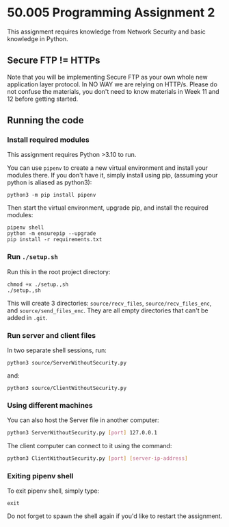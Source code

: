 # 50.005 Programming Assignment 2

This assignment requires knowledge from Network Security and basic knowledge in Python.

## Secure FTP != HTTPs

Note that you will be implementing Secure FTP as your own whole new application layer protocol. In NO WAY we are relying on HTTP/s. Please do not confuse the materials, you don't need to know materials in Week 11 and 12 before getting started.

## Running the code

### Install required modules

This assignment requires Python >3.10 to run.

You can use `pipenv` to create a new virtual environment and install your modules there. If you don't have it, simply install using pip, (assuming your python is aliased as python3):

```
python3 -m pip install pipenv
```

Then start the virtual environment, upgrade pip, and install the required modules:

```
pipenv shell
python -m ensurepip --upgrade
pip install -r requirements.txt
```

### Run `./setup.sh`

Run this in the root project directory:

```
chmod +x ./setup.,sh
./setup.,sh
```

This will create 3 directories: `source/recv_files`, `source/recv_files_enc`, and `source/send_files_enc`. They are all empty directories that can't be added in `.git`.

### Run server and client files

In two separate shell sessions, run:

```
python3 source/ServerWithoutSecurity.py
```

and:

```
python3 source/ClientWithoutSecurity.py
```

### Using different machines

You can also host the Server file in another computer:

```sh
python3 ServerWithoutSecurity.py [port] 127.0.0.1
```

The client computer can connect to it using the command:

```sh
python3 ClientWithoutSecurity.py [port] [server-ip-address]
```

### Exiting pipenv shell

To exit pipenv shell, simply type:

```
exit
```

Do not forget to spawn the shell again if you'd like to restart the assignment.
